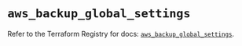 # `aws_backup_global_settings`

Refer to the Terraform Registry for docs: [`aws_backup_global_settings`](https://registry.terraform.io/providers/hashicorp/aws/5.95.0/docs/resources/backup_global_settings).
